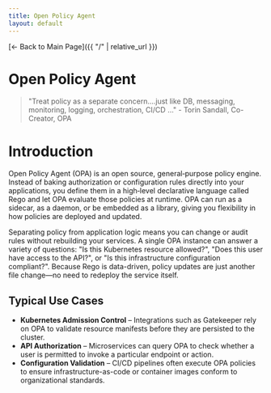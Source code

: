 ```yaml
---
title: Open Policy Agent
layout: default
---
```


[← Back to Main Page]({{ "/" | relative_url }})

# Open Policy Agent
> "Treat policy as a separate concern....just like DB, messaging, monitoring, logging, orchestration, CI/CD ..." - Torin Sandall, Co-Creator, OPA

# Introduction

Open Policy Agent (OPA) is an open source, general‑purpose policy engine. Instead
of baking authorization or configuration rules directly into your
applications, you define them in a high‑level declarative language called Rego
and let OPA evaluate those policies at runtime. OPA can run as a sidecar,
as a daemon, or be embedded as a library, giving you flexibility in how policies
are deployed and updated.

Separating policy from application logic means you can change or audit rules
without rebuilding your services. A single OPA instance can answer a variety of
questions: "Is this Kubernetes resource allowed?", "Does this user have access to
the API?", or "Is this infrastructure configuration compliant?". Because Rego is
data-driven, policy updates are just another file change—no need to redeploy the
service itself.

## Typical Use Cases

* **Kubernetes Admission Control** – Integrations such as Gatekeeper rely on OPA
  to validate resource manifests before they are persisted to the cluster.
* **API Authorization** – Microservices can query OPA to check whether a user is
  permitted to invoke a particular endpoint or action.
* **Configuration Validation** – CI/CD pipelines often execute OPA policies to
  ensure infrastructure-as-code or container images conform to organizational
  standards.

